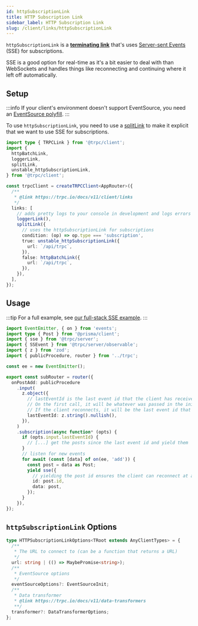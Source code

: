 ```yaml
---
id: httpSubscriptionLink
title: HTTP Subscription Link
sidebar_label: HTTP Subscription Link
slug: /client/links/httpSubscriptionLink
---
```


`httpSubscriptionLink` is a [**terminating link**](./overview.md#the-terminating-link) that's uses [Server-sent Events](https://developer.mozilla.org/en-US/docs/Web/API/Server-sent_events/Using_server-sent_events) (SSE) for subscriptions.

SSE is a good option for real-time as it's a bit easier to deal with than WebSockets and handles things like reconnecting and continuing where it left off automatically.

## Setup

:::info
If your client's environment doesn't support EventSource, you need an [EventSource polyfill](https://www.npmjs.com/package/event-source-polyfill).
:::

To use `httpSubscriptionLink`, you need to use a [splitLink](./splitLink.mdx) to make it explicit that we want to use SSE for subscriptions.

```ts title="client/index.ts"
import type { TRPCLink } from '@trpc/client';
import {
  httpBatchLink,
  loggerLink,
  splitLink,
  unstable_httpSubscriptionLink,
} from '@trpc/client';

const trpcClient = createTRPCClient<AppRouter>({
  /**
   * @link https://trpc.io/docs/v11/client/links
   */
  links: [
    // adds pretty logs to your console in development and logs errors in production
    loggerLink(),
    splitLink({
      // uses the httpSubscriptionLink for subscriptions
      condition: (op) => op.type === 'subscription',
      true: unstable_httpSubscriptionLink({
        url: `/api/trpc`,
      }),
      false: httpBatchLink({
        url: `/api/trpc`,
      }),
    }),
  ],
});
```

## Usage

:::tip
For a full example, see [our full-stack SSE example](https://github.com/trpc/next-prisma-sse-subscriptions).
:::

```ts
import EventEmitter, { on } from 'events';
import type { Post } from '@prisma/client';
import { sse } from '@trpc/server';
import { SSEvent } from '@trpc/server/observable';
import { z } from 'zod';
import { publicProcedure, router } from '../trpc';

const ee = new EventEmitter();

export const subRouter = router({
  onPostAdd: publicProcedure
    .input(
      z.object({
        // lastEventId is the last event id that the client has received
        // On the first call, it will be whatever was passed in the initial setup
        // If the client reconnects, it will be the last event id that the client received
        lastEventId: z.string().nullish(),
      }),
    )
    .subscription(async function* (opts) {
      if (opts.input.lastEventId) {
        // [...] get the posts since the last event id and yield them
      }
      // listen for new events
      for await (const [data] of on(ee, 'add')) {
        const post = data as Post;
        yield sse({
          // yielding the post id ensures the client can reconnect at any time and get the latest events this id
          id: post.id,
          data: post,
        });
      }
    }),
});
```

## `httpSubscriptionLink` Options

```ts
type HTTPSubscriptionLinkOptions<TRoot extends AnyClientTypes> = {
  /**
   * The URL to connect to (can be a function that returns a URL)
   */
  url: string | (() => MaybePromise<string>);
  /**
   * EventSource options
   */
  eventSourceOptions?: EventSourceInit;
  /**
   * Data transformer
   * @link https://trpc.io/docs/v11/data-transformers
   **/
  transformer?: DataTransformerOptions;
};
```
